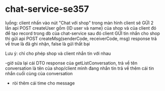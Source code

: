 ﻿# chat-service-se357
 
 luồng: client nhấn vào nút "Chat với shop" trong màn hình 
 client sẽ GỬI 2 lần api POST createUser gồm {ID user và name} của shop và của client đó để tạo record trong db của chat-service
 sau đó client GỬI tin nhắn cho shop thì gửi api POST createMsg(senderCode, receiverCode, msg)
 response trả về true là đã ghi nhận, false là gửi thất bại


 Lưu ý: chỉ cho phép shop và client nhắn tin với nhau


 -giờ sửa lại cái DTO response của getListConversation, trả về tên conversation là tên của shop/client mình đang nhắn tin
 trả về thêm cái tin nhắn cuối cùng của conversation

 - ròi thêm cái time cho message